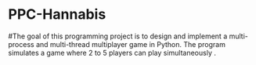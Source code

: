 # PPC-Hannabis
#The goal of this programming project is to design and implement a multi-process and multi-thread multiplayer game in Python. The program simulates a game where 2 to 5 players can play simultaneously .
